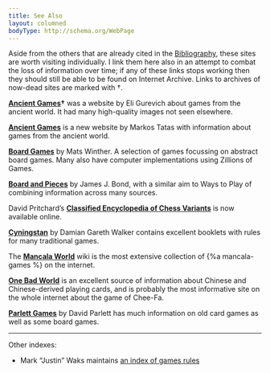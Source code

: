 ```yaml
---
title: See Also
layout: columned
bodyType: http://schema.org/WebPage
---
```


Aside from the others that are already cited in the [Bibliography](/bibliography/), these sites are worth visiting individually. I link them here also in an attempt to combat the loss of information over time; if any of these links stops working then they should still be able to be found on Internet Archive. Links to archives of now-dead sites are marked with †.

**[Ancient Games](https://web.archive.org/web/20221205194033/https://www.ancientgames.org/)†** was a website by Eli Gurevich about games from the ancient world. It had many high-quality images not seen elsewhere.

**[Ancient Games](https://www.ancientgames.org/)** is a new website by Markos Tatas with information about games from the ancient world.

**[Board Games](http://mlwi.magix.net/bg/index.htm)** by Mats Winther. A selection of games focussing on abstract board games. Many also have computer implementations using Zillions of Games.

**[Board and Pieces](https://sites.google.com/site/boardandpieces/home)** by James J. Bond, with a similar aim to Ways to Play of combining information across many sources.

David Pritchard’s **[Classified Encyclopedia of Chess Variants](https://www.jsbeasley.co.uk/encyc.htm)** is now available online.

**[Cyningstan](https://www.cyningstan.com/)** by Damian Gareth Walker contains excellent booklets with rules for many traditional games.

The **[Mancala World](https://mancala.fandom.com/wiki/Mancala)** wiki is the most extensive collection of {%a mancala-games %} on the internet.

**[One Bad World](https://onebadworld.fr/)** is an excellent source of information about Chinese and Chinese-derived playing cards, and is probably the most informative site on the whole internet about the game of Chee-Fa.

**[Parlett Games](https://parlettgames.uk/)** by David Parlett has much information on old card games as well as some board games.

---

Other indexes:

- Mark “Justin” Waks maintains [an index of games rules](https://jducoeur.org/game-hist/game-rules.html)
